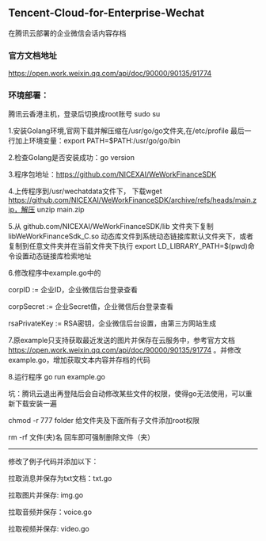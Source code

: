 ## Tencent-Cloud-for-Enterprise-Wechat
在腾讯云部署的企业微信会话内容存档

### 官方文档地址
https://open.work.weixin.qq.com/api/doc/90000/90135/91774

### 环境部署：
腾讯云香港主机，登录后切换成root账号 sudo su

1.安装Golang环境,官网下载并解压缩在/usr/go/go文件夹,在/etc/profile 最后一行加上环境变量：export PATH=$PATH:/usr/go/go/bin

2.检查Golang是否安装成功：go version

3.程序包地址：https://github.com/NICEXAI/WeWorkFinanceSDK

4.上传程序到/usr/wechatdata文件下， 下载wget https://github.com/NICEXAI/WeWorkFinanceSDK/archive/refs/heads/main.zip，解压 unzip main.zip

5.从 github.com/NICEXAI/WeWorkFinanceSDK/lib 文件夹下复制 libWeWorkFinanceSdk_C.so 动态库文件到系统动态链接库默认文件夹下，或者复制到任意文件夹并在当前文件夹下执行 export LD_LIBRARY_PATH=$(pwd)命令设置动态链接库检索地址

6.修改程序中example.go中的	

corpID := 企业ID，企业微信后台登录查看

corpSecret := 企业Secret值，企业微信后台登录查看

rsaPrivateKey := RSA密钥，企业微信后台设置，由第三方网站生成

7.原example只支持获取最近发送的图片并保存在云服务中，参考官方文档 https://open.work.weixin.qq.com/api/doc/90000/90135/91774 。并修改example.go，增加获取文本内容并存档的代码

8.运行程序 go run example.go

坑：腾讯云退出再登陆后会自动修改某些文件的权限，使得go无法使用，可以重新下载安装一遍

chmod -r 777 folder   给文件夹及下面所有子文件添加root权限

rm -rf 文件(夹)名 回车即可强制删除文件（夹）

----------------------------------------------------------------------

修改了例子代码并添加以下：

拉取消息并保存为txt文档：txt.go

拉取图片并保存: img.go

拉取音频并保存：voice.go

拉取视频并保存: video.go
